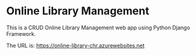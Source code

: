 # Online Library Management

This is a CRUD Online Library Management web app using Python Django Framework.

The URL is: https://online-library-chr.azurewebsites.net
